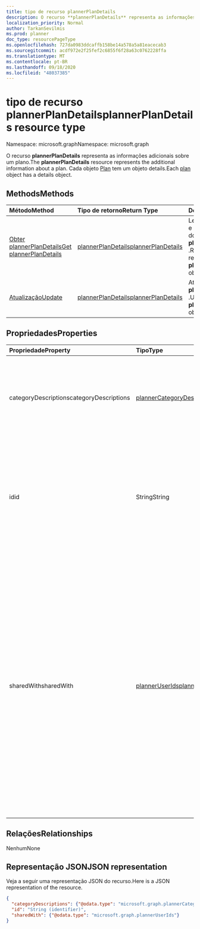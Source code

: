 ```yaml
---
title: tipo de recurso plannerPlanDetails
description: O recurso **plannerPlanDetails** representa as informações adicionais sobre um plano. Cada objeto Plan tem um objeto details.
localization_priority: Normal
author: TarkanSevilmis
ms.prod: planner
doc_type: resourcePageType
ms.openlocfilehash: 727da0983ddcaffb158be14a578a5a81eacecab3
ms.sourcegitcommit: acdf972e2f25fef2c6855f6f28a63c0762228ffa
ms.translationtype: MT
ms.contentlocale: pt-BR
ms.lasthandoff: 09/18/2020
ms.locfileid: "48037385"
---
```

# <a name="plannerplandetails-resource-type"></a><span data-ttu-id="378b7-104">tipo de recurso plannerPlanDetails</span><span class="sxs-lookup"><span data-stu-id="378b7-104">plannerPlanDetails resource type</span></span>

<span data-ttu-id="378b7-105">Namespace: microsoft.graph</span><span class="sxs-lookup"><span data-stu-id="378b7-105">Namespace: microsoft.graph</span></span>


<span data-ttu-id="378b7-106">O recurso **plannerPlanDetails** representa as informações adicionais sobre um plano.</span><span class="sxs-lookup"><span data-stu-id="378b7-106">The **plannerPlanDetails** resource represents the additional information about a plan.</span></span> <span data-ttu-id="378b7-107">Cada objeto [Plan](plannerplan.md) tem um objeto details.</span><span class="sxs-lookup"><span data-stu-id="378b7-107">Each [plan](plannerplan.md) object has a details object.</span></span>


## <a name="methods"></a><span data-ttu-id="378b7-108">Methods</span><span class="sxs-lookup"><span data-stu-id="378b7-108">Methods</span></span>

| <span data-ttu-id="378b7-109">Método</span><span class="sxs-lookup"><span data-stu-id="378b7-109">Method</span></span>           | <span data-ttu-id="378b7-110">Tipo de retorno</span><span class="sxs-lookup"><span data-stu-id="378b7-110">Return Type</span></span>    |<span data-ttu-id="378b7-111">Descrição</span><span class="sxs-lookup"><span data-stu-id="378b7-111">Description</span></span>|
|:---------------|:--------|:----------|
|[<span data-ttu-id="378b7-112">Obter plannerPlanDetails</span><span class="sxs-lookup"><span data-stu-id="378b7-112">Get plannerPlanDetails</span></span>](../api/plannerplandetails-get.md) | [<span data-ttu-id="378b7-113">plannerPlanDetails</span><span class="sxs-lookup"><span data-stu-id="378b7-113">plannerPlanDetails</span></span>](plannerplandetails.md) |<span data-ttu-id="378b7-114">Leia as propriedades e os relacionamentos do objeto **plannerPlanDetails** .</span><span class="sxs-lookup"><span data-stu-id="378b7-114">Read properties and relationships of **plannerPlanDetails** object.</span></span>|
|[<span data-ttu-id="378b7-115">Atualização</span><span class="sxs-lookup"><span data-stu-id="378b7-115">Update</span></span>](../api/plannerplandetails-update.md) | [<span data-ttu-id="378b7-116">plannerPlanDetails</span><span class="sxs-lookup"><span data-stu-id="378b7-116">plannerPlanDetails</span></span>](plannerplandetails.md)    |<span data-ttu-id="378b7-117">Atualize o objeto **plannerPlanDetails** .</span><span class="sxs-lookup"><span data-stu-id="378b7-117">Update **plannerPlanDetails** object.</span></span> |

## <a name="properties"></a><span data-ttu-id="378b7-118">Propriedades</span><span class="sxs-lookup"><span data-stu-id="378b7-118">Properties</span></span>
| <span data-ttu-id="378b7-119">Propriedade</span><span class="sxs-lookup"><span data-stu-id="378b7-119">Property</span></span>     | <span data-ttu-id="378b7-120">Tipo</span><span class="sxs-lookup"><span data-stu-id="378b7-120">Type</span></span>   |<span data-ttu-id="378b7-121">Descrição</span><span class="sxs-lookup"><span data-stu-id="378b7-121">Description</span></span>|
|:---------------|:--------|:----------|
|<span data-ttu-id="378b7-122">categoryDescriptions</span><span class="sxs-lookup"><span data-stu-id="378b7-122">categoryDescriptions</span></span>|[<span data-ttu-id="378b7-123">plannerCategoryDescriptions</span><span class="sxs-lookup"><span data-stu-id="378b7-123">plannerCategoryDescriptions</span></span>](plannercategorydescriptions.md)|<span data-ttu-id="378b7-124">Um objeto que especifica as descrições das seis categorias que podem ser associadas a tarefas no plano</span><span class="sxs-lookup"><span data-stu-id="378b7-124">An object that specifies the descriptions of the six categories that can be associated with tasks in the plan</span></span>|
|<span data-ttu-id="378b7-125">id</span><span class="sxs-lookup"><span data-stu-id="378b7-125">id</span></span>|<span data-ttu-id="378b7-126">String</span><span class="sxs-lookup"><span data-stu-id="378b7-126">String</span></span>| <span data-ttu-id="378b7-127">Somente leitura.</span><span class="sxs-lookup"><span data-stu-id="378b7-127">Read-only.</span></span> <span data-ttu-id="378b7-128">ID do plano de detalhes.</span><span class="sxs-lookup"><span data-stu-id="378b7-128">ID of the plan details.</span></span> <span data-ttu-id="378b7-129">Tem 28 caracteres e diferencia maiúsculas de minúsculas.</span><span class="sxs-lookup"><span data-stu-id="378b7-129">It is 28 characters long and case-sensitive.</span></span> <span data-ttu-id="378b7-130">[Formatar validação](planner-identifiers-disclaimer.md) é feito no serviço.</span><span class="sxs-lookup"><span data-stu-id="378b7-130">[Format validation](planner-identifiers-disclaimer.md) is done on the service.</span></span>|
|<span data-ttu-id="378b7-131">sharedWith</span><span class="sxs-lookup"><span data-stu-id="378b7-131">sharedWith</span></span>|[<span data-ttu-id="378b7-132">plannerUserIds</span><span class="sxs-lookup"><span data-stu-id="378b7-132">plannerUserIds</span></span>](planneruserids.md)|<span data-ttu-id="378b7-133">Conjunto de IDs de usuário com as quais esse plano é compartilhado.</span><span class="sxs-lookup"><span data-stu-id="378b7-133">Set of user ids that this plan is shared with.</span></span> <span data-ttu-id="378b7-134">Se você estiver aproveitando os grupos do Microsoft 365, use a API de grupos para gerenciar a associação de grupo para compartilhar o plano [do grupo](group.md) .</span><span class="sxs-lookup"><span data-stu-id="378b7-134">If you are leveraging Microsoft 365 groups, use the Groups API to manage group membership to share the [group's](group.md) plan.</span></span> <span data-ttu-id="378b7-135">Você também pode adicionar membros existentes do grupo a essa coleção, embora não seja necessário que eles acessem o plano de Propriedade do grupo.</span><span class="sxs-lookup"><span data-stu-id="378b7-135">You can also add existing members of the group to this collection though it is not required for them to access the plan owned by the group.</span></span> |

## <a name="relationships"></a><span data-ttu-id="378b7-136">Relações</span><span class="sxs-lookup"><span data-stu-id="378b7-136">Relationships</span></span>
<span data-ttu-id="378b7-137">Nenhum</span><span class="sxs-lookup"><span data-stu-id="378b7-137">None</span></span>


## <a name="json-representation"></a><span data-ttu-id="378b7-138">Representação JSON</span><span class="sxs-lookup"><span data-stu-id="378b7-138">JSON representation</span></span>
<span data-ttu-id="378b7-139">Veja a seguir uma representação JSON do recurso.</span><span class="sxs-lookup"><span data-stu-id="378b7-139">Here is a JSON representation of the resource.</span></span>

<!--{
  "blockType": "resource",
  "optionalProperties": [],
  "baseType": "microsoft.graph.entity",
  "@odata.type": "microsoft.graph.plannerPlanDetails"
}-->

```json
{
  "categoryDescriptions": {"@odata.type": "microsoft.graph.plannerCategoryDescriptions"},
  "id": "String (identifier)",
  "sharedWith": {"@odata.type": "microsoft.graph.plannerUserIds"}
}

```

<!-- uuid: 8fcb5dbc-d5aa-4681-8e31-b001d5168d79
2015-10-25 14:57:30 UTC -->
<!-- {
  "type": "#page.annotation",
  "description": "plannerPlanDetails resource",
  "keywords": "",
  "section": "documentation",
  "tocPath": ""
}-->

